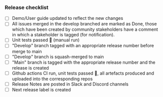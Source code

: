 ### Release checklist

- [ ] Demo/User guide updated to reflect the new changes 
- [ ] All issues merged in the develop branched are marked as Done, those which have been created by community stakeholders have a comment in which a stakeholder is tagged (for notification).
- [ ] Unit tests passed :tada: (manual run)
- [ ] "Develop" branch tagged with an appropriate release number before merge to main
- [ ] "Develop" branch is squash-merged to main
- [ ] "Main" branch is tagged with the appropriate release number and the release is created
- [ ] Github actions CI run, unit tests passed :tada:, all artefacts produced and uploaded into the corresponding repos
- [ ] Release Notes are posted in Slack and Discord channels
- [ ] Next release label is created
